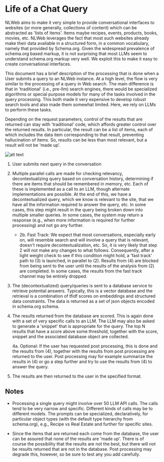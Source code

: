 # Life of a Chat Query

NLWeb aims to make it very simple to provide conversational interfaces to websites (or more generally, collections of content) which can be abstracted as 'lists of items'. Items maybe recipes, events, products, books, movies, etc. NLWeb leverages the fact that most such websites already make their data available in a structured form, in a common vocabulary, namely that provided by Schema.org. Given the widespread prevalence of schema.org based markup, it is not surprising that most LLMs seem to understand schema.org markup very well. We exploit this to make it easy to create conversational interfaces.

This document has a brief description of the processing that is done when a User submits a query to an NLWeb instance. At a high level, the flow is very similar to the processing of a query in Web search. The main difference is that in 'traditional' (i.e., pre-llm) search engines, there would be specialized algorithms or special purpose models for many of the tasks involved in the query processing. This both made it very expensive to develop robust search tools and also made them somewhat limited. Here, we rely on LLMs to perform these tasks.

Depending on the request parameters, control of the results that are returned can stay with 'traditional' code, which affords greater control over the returned results. In particular, the result can be a list of items, each of which includes the data item corresponding to that result, preventing hallucination of items. So, results can be less than most relevant, but a result will not be 'made up'.

![alt text](../images/LifeofaChatQuery.png)

1. User submits next query in the conversation

2. Multiple parallel calls are made for checking relevancy, decontextualizing query based on conversation history, determining if there are items that should be remembered in memory, etc. Each of these is implemented as a call to an LLM, though alternate implementations are possible. At the end of this, we have a decontextualized query, which we know is relevant to the site, that we have all the information required to answer the query, etc. In some cases, this step might result in the query being broken down into multiple smaller queries. In some cases, the system may return a response (e.g., when more information is required for further processing) and not go any further.

    - 2b. Fast Track: We expect that most conversations, especially early on, will resemble search and will involve a query that is relevant, doesn't require decontextualization, etc. So, it is very likely that step 2 will not make any changes to what follows. Consequently, after a light weight check to see if this condition might hold, a 'fast track' path to (3) is launched, in parallel to (2). Results from (4) are blocked from being sent to the user until the results of the analysis from (2) are completed. In some cases, the results from the fast track channel may be entirely dropped.

3. The (decontextualized) query/queries is sent to a database service to retrieve potential answers. Typically, this is a vector database and the retrieval is a combination of tfidf scores on embeddings and structured data constraints. The data is returned as a set of json objects encoded in schema.org schema.

4. The results returned from the database are scored. This is again done with a set of very specific calls to an LLM. The LLM may also be asked to generate a 'snippet' that is appropriate for the query. The top N results that have a score above some threshold, together with the score, snippet and the associated database object are collected.

    4a. Optional: If the user has requested post processing, this is done and the results from (4), together with the results from post processing are returned to the user. Post processing may for example summarize the results in (4) or go a step further and try to use the results from (4) to answer the query.

5. The results are then returned to the user in the specified format.

## Notes

- Processing a single query might involve over 50 LLM API calls. The calls tend to be very narrow and specific. Different kinds of calls may be to different models. The prompts can be specialized, declaratively, for particular object types (with the default type hierarchy from schema.org), e.g., Recipe vs Real Estate and further for specific sites.

- Since the items that are returned each come from the database, the user can be assured that none of the results are 'made up'. There is of course the possibility that the results are not the best, but there will not be results returned that are not in the database. Post processing may degrade this, however, so be sure to test any you add carefully.
